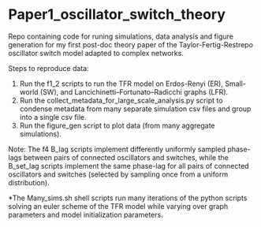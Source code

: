 # Paper1_oscillator_switch_theory
Repo containing code for runing simulations, data analysis and figure generation for my first post-doc theory paper of the Taylor-Fertig-Restrepo oscillator switch model adapted to complex networks.

Steps to reproduce data: 
1) Run the f1_2 scripts to run the TFR model on Erdos-Renyi (ER), Small-world (SW),  and Lancichinetti–Fortunato–Radicchi graphs (LFR).
2) Run the collect_metadata_for_large_scale_analysis.py script to condense metadata from many separate simulation csv files and group into a single csv file.
3) Run the figure_gen script to plot data (from many aggregate simulations).

Note: The f4 B_lag scripts implement differently uniformly sampled phase-lags between pairs of connected oscillators and switches, while the B_set_lag scripts implement the same phase-lag for all pairs of connected oscillators and switches (selected by sampling once from a uniform distribution).

*The Many_sims.sh shell scripts run many iterations of the python scripts solving an euler scheme of the TFR model while varying over graph parameters and model initialization parameters.
